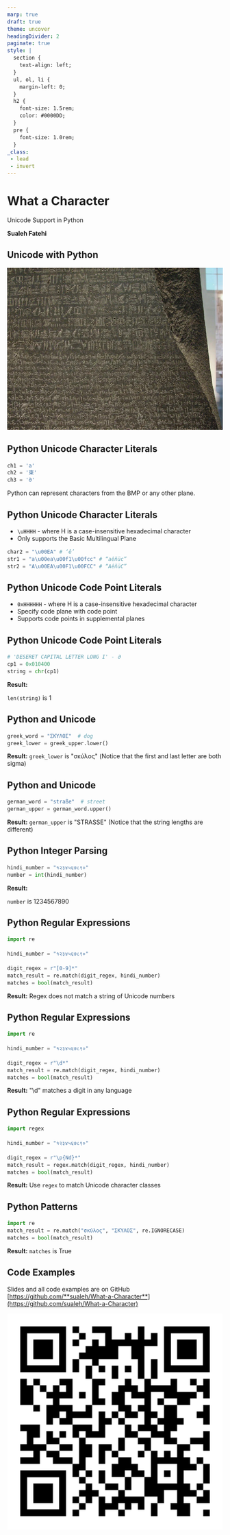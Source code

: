 ```yaml
---
marp: true
draft: true
theme: uncover
headingDivider: 2
paginate: true
style: |
  section {
    text-align: left;
  }
  ul, ol, li {
    margin-left: 0;
  }
  h2 {
    font-size: 1.5rem;
    color: #0000DD;
  }
  pre {
    font-size: 1.0rem;
  }
_class:
 - lead
 - invert
---
```


# What a Character

Unicode Support in Python

**Sualeh Fatehi**


## Unicode with Python

![bg right opacity:.5](rosetta-stone.jpg "Rosetta Stone")


## Python Unicode Character Literals

```python
ch1 = 'a'
ch2 = '東'
ch3 = '𐐀'
```
Python can represent characters from the BMP or any other plane.


## Python Unicode Character Literals

- `\uHHHH` - where H is a case-insensitive hexadecimal character
- Only supports the Basic Multilingual Plane

```python
char2 = "\u00EA" # ‘ê’
str1 = "a\u00ea\u00f1\u00fcc" # “aêñüc”
str2 = "A\u00EA\u00F1\u00FCC" # “AêñüC”
```


## Python Unicode Code Point Literals

- `0xHHHHHH` - where H is a case-insensitive hexadecimal character
- Specify code plane with code point
- Supports code points in supplemental planes


## Python Unicode Code Point Literals

```python
# 'DESERET CAPITAL LETTER LONG I' - 𐐀
cp1 = 0x010400      
string = chr(cp1)   
```

**Result:**

`len(string)` is 1



## Python and Unicode

```python
greek_word = "ΣΚΎΛΟΣ"  # dog
greek_lower = greek_upper.lower()
```

**Result:**
`greek_lower` is "σκύλος"
(Notice that the first and last letter are both sigma)


## Python and Unicode

```python
german_word = "straße"  # street
german_upper = german_word.upper()
```

**Result:**
`german_upper` is "STRASSE"
(Notice that the string lengths are different)


## Python Integer Parsing

```python
hindi_number = "१२३४५६७८९०"
number = int(hindi_number)
```

**Result:**

`number` is 1234567890


## Python Regular Expressions

```python
import re

hindi_number = "१२३४५६७८९०"

digit_regex = r"[0-9]*"
match_result = re.match(digit_regex, hindi_number)
matches = bool(match_result)
```

**Result:**
Regex does not match a string of Unicode numbers


## Python Regular Expressions

```python
import re

hindi_number = "१२३४५६७८९०"

digit_regex = r"\d*"
match_result = re.match(digit_regex, hindi_number)
matches = bool(match_result)
```

**Result:**
"\d" matches a digit in any language


## Python Regular Expressions

```python
import regex

hindi_number = "१२३४५६७८९०"

digit_regex = r"\p{Nd}*"
match_result = regex.match(digit_regex, hindi_number)
matches = bool(match_result)
```

**Result:**
Use `regex` to match Unicode character classes


## Python Patterns

```python
import re
match_result = re.match("σκύλος", "ΣΚΎΛΟΣ", re.IGNORECASE)
matches = bool(match_result)
```

**Result:**
`matches` is True


## Code Examples

Slides and all code examples are on GitHub
[https://github.com/**sualeh/What-a-Character**](https://github.com/sualeh/What-a-Character)

![width:300](qr-code.png "QR Code")

